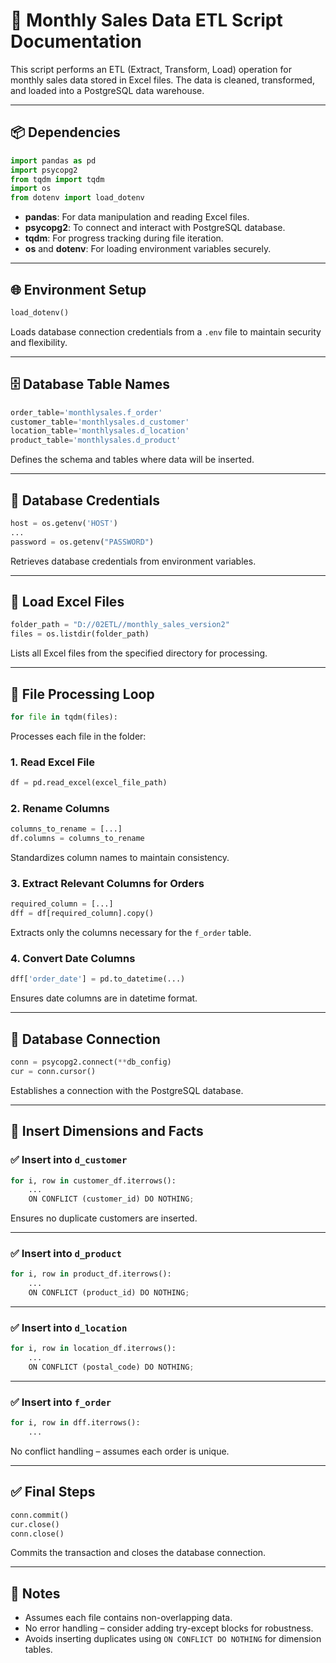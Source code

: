 
# 📄 Monthly Sales Data ETL Script Documentation

This script performs an ETL (Extract, Transform, Load) operation for monthly sales data stored in Excel files. The data is cleaned, transformed, and loaded into a PostgreSQL data warehouse.

---

## 📦 Dependencies

```python
import pandas as pd
import psycopg2
from tqdm import tqdm
import os
from dotenv import load_dotenv
```

- **pandas**: For data manipulation and reading Excel files.
- **psycopg2**: To connect and interact with PostgreSQL database.
- **tqdm**: For progress tracking during file iteration.
- **os** and **dotenv**: For loading environment variables securely.

---

## 🌐 Environment Setup

```python
load_dotenv()
```

Loads database connection credentials from a `.env` file to maintain security and flexibility.

---

## 🗄️ Database Table Names

```python
order_table='monthlysales.f_order'
customer_table='monthlysales.d_customer'
location_table='monthlysales.d_location'
product_table='monthlysales.d_product'
```

Defines the schema and tables where data will be inserted.

---

## 🔐 Database Credentials

```python
host = os.getenv('HOST')
...
password = os.getenv("PASSWORD")
```

Retrieves database credentials from environment variables.

---

## 📂 Load Excel Files

```python
folder_path = "D://02ETL//monthly_sales_version2"
files = os.listdir(folder_path)
```

Lists all Excel files from the specified directory for processing.

---

## 🔄 File Processing Loop

```python
for file in tqdm(files):
```

Processes each file in the folder:

### 1. **Read Excel File**

```python
df = pd.read_excel(excel_file_path)
```

### 2. **Rename Columns**

```python
columns_to_rename = [...]
df.columns = columns_to_rename
```

Standardizes column names to maintain consistency.

### 3. **Extract Relevant Columns for Orders**

```python
required_column = [...]
dff = df[required_column].copy()
```

Extracts only the columns necessary for the `f_order` table.

### 4. **Convert Date Columns**

```python
dff['order_date'] = pd.to_datetime(...)
```

Ensures date columns are in datetime format.

---

## 🔗 Database Connection

```python
conn = psycopg2.connect(**db_config)
cur = conn.cursor()
```

Establishes a connection with the PostgreSQL database.

---

## 🧩 Insert Dimensions and Facts

### ✅ Insert into `d_customer`

```python
for i, row in customer_df.iterrows():
    ...
    ON CONFLICT (customer_id) DO NOTHING;
```

Ensures no duplicate customers are inserted.

---

### ✅ Insert into `d_product`

```python
for i, row in product_df.iterrows():
    ...
    ON CONFLICT (product_id) DO NOTHING;
```

---

### ✅ Insert into `d_location`

```python
for i, row in location_df.iterrows():
    ...
    ON CONFLICT (postal_code) DO NOTHING;
```

---

### ✅ Insert into `f_order`

```python
for i, row in dff.iterrows():
    ...
```

No conflict handling – assumes each order is unique.

---

## ✅ Final Steps

```python
conn.commit()
cur.close()
conn.close()
```

Commits the transaction and closes the database connection.

---

## 📌 Notes

- Assumes each file contains non-overlapping data.
- No error handling – consider adding try-except blocks for robustness.
- Avoids inserting duplicates using `ON CONFLICT DO NOTHING` for dimension tables.
